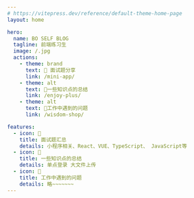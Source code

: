 ```yaml
---
# https://vitepress.dev/reference/default-theme-home-page
layout: home

hero:
  name: BO SELF BLOG
  tagline: 前端练习生
  image: /.jpg
  actions:
    - theme: brand
      text: 🚙 面试题分享
      link: /mini-app/
    - theme: alt
      text: 🥇一些知识点的总结
      link: /enjoy-plus/
    - theme: alt
      text: 🥈工作中遇到的问题
      link: /wisdom-shop/

features:
  - icon: 🎯
    title: 面试题汇总
    details: 小程序相关、React、VUE、TypeScript、 JavaScript等
  - icon: 🥇
    title: 一些知识点的总结
    details: 单点登录 大文件上传
  - icon: 🥈
    title: 工作中遇到的问题
    details: 略~~~~~~~
---
```

